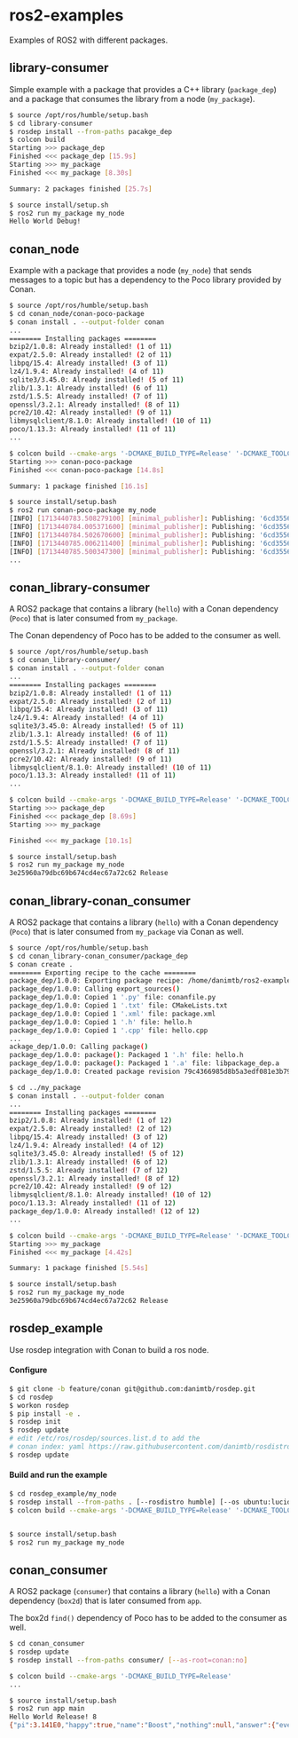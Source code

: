 # ros2-examples

Examples of ROS2 with different packages.

## library-consumer

Simple example with a package that provides a C++ library (`package_dep`) and a package that consumes the library from a node (`my_package`).

```bash
$ source /opt/ros/humble/setup.bash
$ cd library-consumer
$ rosdep install --from-paths pacakge_dep
$ colcon build
Starting >>> package_dep
Finished <<< package_dep [15.9s]
Starting >>> my_package
Finished <<< my_package [8.30s]

Summary: 2 packages finished [25.7s]

$ source install/setup.sh
$ ros2 run my_package my_node
Hello World Debug!
```


## conan_node

Example with a package that provides a node (`my_node`) that sends messages to a topic but has a dependency to the Poco library provided by Conan.

```bash
$ source /opt/ros/humble/setup.bash
$ cd conan_node/conan-poco-package
$ conan install . --output-folder conan
...
======== Installing packages ========
bzip2/1.0.8: Already installed! (1 of 11)
expat/2.5.0: Already installed! (2 of 11)
libpq/15.4: Already installed! (3 of 11)
lz4/1.9.4: Already installed! (4 of 11)
sqlite3/3.45.0: Already installed! (5 of 11)
zlib/1.3.1: Already installed! (6 of 11)
zstd/1.5.5: Already installed! (7 of 11)
openssl/3.2.1: Already installed! (8 of 11)
pcre2/10.42: Already installed! (9 of 11)
libmysqlclient/8.1.0: Already installed! (10 of 11)
poco/1.13.3: Already installed! (11 of 11)
...

$ colcon build --cmake-args '-DCMAKE_BUILD_TYPE=Release' '-DCMAKE_TOOLCHAIN_FILE=conan/conan_toolchain.cmake'
Starting >>> conan-poco-package
Finished <<< conan-poco-package [14.8s]

Summary: 1 package finished [16.1s]

$ source install/setup.bash
$ ros2 run conan-poco-package my_node
[INFO] [1713440783.508279100] [minimal_publisher]: Publishing: '6cd3556deb0da54bca060b4c39479839 0'
[INFO] [1713440784.005371600] [minimal_publisher]: Publishing: '6cd3556deb0da54bca060b4c39479839 1'
[INFO] [1713440784.502670600] [minimal_publisher]: Publishing: '6cd3556deb0da54bca060b4c39479839 2'
[INFO] [1713440785.006211400] [minimal_publisher]: Publishing: '6cd3556deb0da54bca060b4c39479839 3'
[INFO] [1713440785.500347300] [minimal_publisher]: Publishing: '6cd3556deb0da54bca060b4c39479839 4'
...
```

## conan_library-consumer

A ROS2 package that contains a library (`hello`) with a Conan dependency (`Poco`) that is later consumed from `my_package`.

The Conan dependency of Poco has to be added to the consumer as well.

```bash
$ source /opt/ros/humble/setup.bash
$ cd conan_library-consumer/
$ conan install . --output-folder conan
...
======== Installing packages ========
bzip2/1.0.8: Already installed! (1 of 11)
expat/2.5.0: Already installed! (2 of 11)
libpq/15.4: Already installed! (3 of 11)
lz4/1.9.4: Already installed! (4 of 11)
sqlite3/3.45.0: Already installed! (5 of 11)
zlib/1.3.1: Already installed! (6 of 11)
zstd/1.5.5: Already installed! (7 of 11)
openssl/3.2.1: Already installed! (8 of 11)
pcre2/10.42: Already installed! (9 of 11)
libmysqlclient/8.1.0: Already installed! (10 of 11)
poco/1.13.3: Already installed! (11 of 11)
...

$ colcon build --cmake-args '-DCMAKE_BUILD_TYPE=Release' '-DCMAKE_TOOLCHAIN_FILE=../conan/conan_toolchain.cmake'
Starting >>> package_dep
Finished <<< package_dep [8.69s]
Starting >>> my_package

Finished <<< my_package [10.1s]

$ source install/setup.bash
$ ros2 run my_package my_node
3e25960a79dbc69b674cd4ec67a72c62 Release
```

## conan_library-conan_consumer

A ROS2 package that contains a library (`hello`) with a Conan dependency (`Poco`) that is later consumed from `my_package` via Conan as well.


```bash
$ source /opt/ros/humble/setup.bash
$ cd conan_library-conan_consumer/package_dep
$ conan create .
======== Exporting recipe to the cache ========
package_dep/1.0.0: Exporting package recipe: /home/danimtb/ros2-examples/conan_library-conan_consumer/package_dep/conanfile.py
package_dep/1.0.0: Calling export_sources()
package_dep/1.0.0: Copied 1 '.py' file: conanfile.py
package_dep/1.0.0: Copied 1 '.txt' file: CMakeLists.txt
package_dep/1.0.0: Copied 1 '.xml' file: package.xml
package_dep/1.0.0: Copied 1 '.h' file: hello.h
package_dep/1.0.0: Copied 1 '.cpp' file: hello.cpp
...
ackage_dep/1.0.0: Calling package()
package_dep/1.0.0: package(): Packaged 1 '.h' file: hello.h
package_dep/1.0.0: package(): Packaged 1 '.a' file: libpackage_dep.a
package_dep/1.0.0: Created package revision 79c4366985d8b5a3edf081e3b7959d80

$ cd ../my_package
$ conan install . --output-folder conan
...
======== Installing packages ========
bzip2/1.0.8: Already installed! (1 of 12)
expat/2.5.0: Already installed! (2 of 12)
libpq/15.4: Already installed! (3 of 12)
lz4/1.9.4: Already installed! (4 of 12)
sqlite3/3.45.0: Already installed! (5 of 12)
zlib/1.3.1: Already installed! (6 of 12)
zstd/1.5.5: Already installed! (7 of 12)
openssl/3.2.1: Already installed! (8 of 12)
pcre2/10.42: Already installed! (9 of 12)
libmysqlclient/8.1.0: Already installed! (10 of 12)
poco/1.13.3: Already installed! (11 of 12)
package_dep/1.0.0: Already installed! (12 of 12)
...

$ colcon build --cmake-args '-DCMAKE_BUILD_TYPE=Release' '-DCMAKE_TOOLCHAIN_FILE=conan/conan_toolchain.cmake'
Starting >>> my_package
Finished <<< my_package [4.42s]

Summary: 1 package finished [5.54s]

$ source install/setup.bash
$ ros2 run my_package my_node
3e25960a79dbc69b674cd4ec67a72c62 Release
```


## rosdep_example

Use rosdep integration with Conan to build a ros node.

#### Configure

```bash
$ git clone -b feature/conan git@github.com:danimtb/rosdep.git
$ cd rosdep
$ workon rosdep
$ pip install -e .
$ rosdep init
$ rosdep update
# edit /etc/ros/rosdep/sources.list.d to add the
# conan index: yaml https://raw.githubusercontent.com/danimtb/rosdistro/feature/conan/rosdep/conan.yaml
$ rosdep update
```

#### Build and run the example

```bash
$ cd rosdep_example/my_node
$ rosdep install --from-paths . [--rosdistro humble] [--os ubuntu:lucid] [--as-root conan:no]
$ colcon build --cmake-args '-DCMAKE_BUILD_TYPE=Release' '-DCMAKE_TOOLCHAIN_FILE=conan/conan_toolchain.cmake'


$ source install/setup.bash
$ ros2 run my_package my_node
```

## conan_consumer

A ROS2 package (`consumer`) that contains a library (`hello`) with a Conan dependency (`box2d`) that is later consumed from `app`.

The box2d `find()` dependency of Poco has to be added to the consumer as well.

```bash
$ cd conan_consumer
$ rosdep update
$ rosdep install --from-paths consumer/ [--as-root=conan:no]

$ colcon build --cmake-args '-DCMAKE_BUILD_TYPE=Release'
...

$ source install/setup.bash
$ ros2 run app main
Hello World Release! 8
{"pi":3.141E0,"happy":true,"name":"Boost","nothing":null,"answer":{"everything":42},"list":[1,0,2],"object":{"currency":"USD","value":4.299E1}}
```